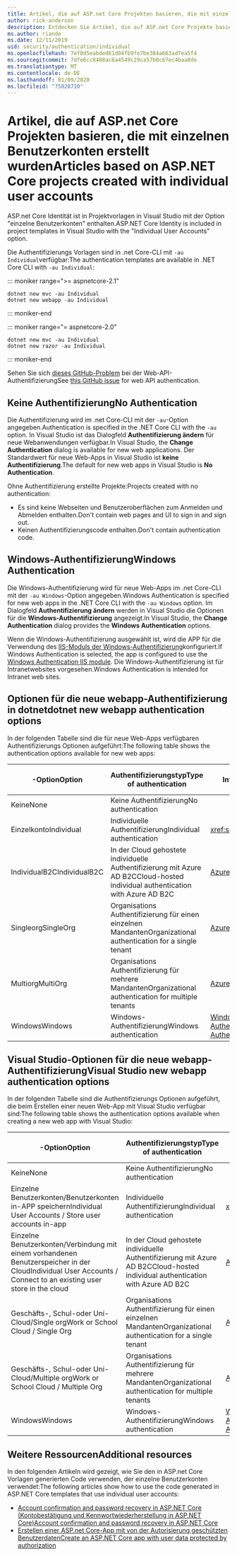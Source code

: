 ```yaml
---
title: Artikel, die auf ASP.net Core Projekten basieren, die mit einzelnen Benutzerkonten erstellt wurden
author: rick-anderson
description: Entdecken Sie Artikel, die auf ASP.net Core Projekte basieren, die mit einzelnen Benutzerkonten erstellt wurden.
ms.author: riande
ms.date: 12/11/2019
uid: security/authentication/individual
ms.openlocfilehash: 7ef0d5eabded61d04fb9fe7be384a663ad7ea5f4
ms.sourcegitcommit: 7dfe6cc8408ac6a4549c29ca57b0c67ec4baa8de
ms.translationtype: MT
ms.contentlocale: de-DE
ms.lasthandoff: 01/09/2020
ms.locfileid: "75828710"
---
```

# <a name="articles-based-on-aspnet-core-projects-created-with-individual-user-accounts"></a><span data-ttu-id="f5c99-103">Artikel, die auf ASP.net Core Projekten basieren, die mit einzelnen Benutzerkonten erstellt wurden</span><span class="sxs-lookup"><span data-stu-id="f5c99-103">Articles based on ASP.NET Core projects created with individual user accounts</span></span>

<span data-ttu-id="f5c99-104">ASP.net Core Identität ist in Projektvorlagen in Visual Studio mit der Option "einzelne Benutzerkonten" enthalten.</span><span class="sxs-lookup"><span data-stu-id="f5c99-104">ASP.NET Core Identity is included in project templates in Visual Studio with the "Individual User Accounts" option.</span></span>

<span data-ttu-id="f5c99-105">Die Authentifizierungs Vorlagen sind in .net Core-CLI mit `-au Individual`verfügbar:</span><span class="sxs-lookup"><span data-stu-id="f5c99-105">The authentication templates are available in .NET Core CLI with `-au Individual`:</span></span>

::: moniker range=">= aspnetcore-2.1"

```dotnetcli
dotnet new mvc -au Individual
dotnet new webapp -au Individual
```

::: moniker-end

::: moniker range="= aspnetcore-2.0"

```dotnetcli
dotnet new mvc -au Individual
dotnet new razor -au Individual
```

::: moniker-end

<span data-ttu-id="f5c99-106">Sehen Sie sich [dieses GitHub-Problem](https://github.com/dotnet/AspNetCore/issues/5833) bei der Web-API-Authentifizierung</span><span class="sxs-lookup"><span data-stu-id="f5c99-106">See [this GitHub issue](https://github.com/dotnet/AspNetCore/issues/5833) for web API authentication.</span></span>

<a name="no"></a>

## <a name="no-authentication"></a><span data-ttu-id="f5c99-107">Keine Authentifizierung</span><span class="sxs-lookup"><span data-stu-id="f5c99-107">No Authentication</span></span>

<span data-ttu-id="f5c99-108">Die Authentifizierung wird im .net Core-CLI mit der `-au`-Option angegeben.</span><span class="sxs-lookup"><span data-stu-id="f5c99-108">Authentication is specified in the .NET Core CLI with the `-au` option.</span></span> <span data-ttu-id="f5c99-109">In Visual Studio ist das Dialogfeld **Authentifizierung ändern** für neue Webanwendungen verfügbar.</span><span class="sxs-lookup"><span data-stu-id="f5c99-109">In Visual Studio, the **Change Authentication** dialog is available for new web applications.</span></span> <span data-ttu-id="f5c99-110">Der Standardwert für neue Web-Apps in Visual Studio ist **keine Authentifizierung**.</span><span class="sxs-lookup"><span data-stu-id="f5c99-110">The default for new web apps in Visual Studio is **No Authentication**.</span></span>

<span data-ttu-id="f5c99-111">Ohne Authentifizierung erstellte Projekte:</span><span class="sxs-lookup"><span data-stu-id="f5c99-111">Projects created with no authentication:</span></span>

* <span data-ttu-id="f5c99-112">Es sind keine Webseiten und Benutzeroberflächen zum Anmelden und Abmelden enthalten.</span><span class="sxs-lookup"><span data-stu-id="f5c99-112">Don't contain web pages and UI to sign in and sign out.</span></span>
* <span data-ttu-id="f5c99-113">Keinen Authentifizierungscode enthalten.</span><span class="sxs-lookup"><span data-stu-id="f5c99-113">Don't contain authentication code.</span></span>

<a name="win"></a>

## <a name="windows-authentication"></a><span data-ttu-id="f5c99-114">Windows-Authentifizierung</span><span class="sxs-lookup"><span data-stu-id="f5c99-114">Windows Authentication</span></span>

<span data-ttu-id="f5c99-115">Die Windows-Authentifizierung wird für neue Web-Apps im .net Core-CLI mit der `-au Windows`-Option angegeben.</span><span class="sxs-lookup"><span data-stu-id="f5c99-115">Windows Authentication is specified for new web apps in the .NET Core CLI with the `-au Windows` option.</span></span> <span data-ttu-id="f5c99-116">Im Dialogfeld **Authentifizierung ändern** werden in Visual Studio die Optionen für die **Windows-Authentifizierung** angezeigt.</span><span class="sxs-lookup"><span data-stu-id="f5c99-116">In Visual Studio, the **Change Authentication** dialog provides the **Windows Authentication** options.</span></span>

<span data-ttu-id="f5c99-117">Wenn die Windows-Authentifizierung ausgewählt ist, wird die APP für die Verwendung des [IIS-Moduls der Windows-Authentifizierung](xref:host-and-deploy/iis/modules)konfiguriert.</span><span class="sxs-lookup"><span data-stu-id="f5c99-117">If Windows Authentication is selected, the app is configured to use the [Windows Authentication IIS module](xref:host-and-deploy/iis/modules).</span></span> <span data-ttu-id="f5c99-118">Die Windows-Authentifizierung ist für Intranetwebsites vorgesehen.</span><span class="sxs-lookup"><span data-stu-id="f5c99-118">Windows Authentication is intended for Intranet web sites.</span></span>

## <a name="dotnet-new-webapp-authentication-options"></a><span data-ttu-id="f5c99-119">Optionen für die neue webapp-Authentifizierung in dotnet</span><span class="sxs-lookup"><span data-stu-id="f5c99-119">dotnet new webapp authentication options</span></span>

<span data-ttu-id="f5c99-120">In der folgenden Tabelle sind die für neue Web-Apps verfügbaren Authentifizierungs Optionen aufgeführt:</span><span class="sxs-lookup"><span data-stu-id="f5c99-120">The following table shows the authentication options available for new web apps:</span></span>

| <span data-ttu-id="f5c99-121">-Option</span><span class="sxs-lookup"><span data-stu-id="f5c99-121">Option</span></span> | <span data-ttu-id="f5c99-122">Authentifizierungstyp</span><span class="sxs-lookup"><span data-stu-id="f5c99-122">Type of authentication</span></span> | <span data-ttu-id="f5c99-123">Link für weitere Informationen</span><span class="sxs-lookup"><span data-stu-id="f5c99-123">Link for more information</span></span> |
 | ----------------- | ------------ | ---------- |
| <span data-ttu-id="f5c99-124">Keine</span><span class="sxs-lookup"><span data-stu-id="f5c99-124">None</span></span>            |  <span data-ttu-id="f5c99-125">Keine Authentifizierung</span><span class="sxs-lookup"><span data-stu-id="f5c99-125">No authentication</span></span> | | 
| <span data-ttu-id="f5c99-126">Einzelkonto</span><span class="sxs-lookup"><span data-stu-id="f5c99-126">Individual</span></span>      |  <span data-ttu-id="f5c99-127">Individuelle Authentifizierung</span><span class="sxs-lookup"><span data-stu-id="f5c99-127">Individual authentication</span></span> | <xref:security/authentication/identity>
| <span data-ttu-id="f5c99-128">IndividualB2C</span><span class="sxs-lookup"><span data-stu-id="f5c99-128">IndividualB2C</span></span>   |  <span data-ttu-id="f5c99-129">In der Cloud gehostete individuelle Authentifizierung mit Azure AD B2C</span><span class="sxs-lookup"><span data-stu-id="f5c99-129">Cloud-hosted individual authentication with Azure AD B2C</span></span> | [<span data-ttu-id="f5c99-130">Azure AD B2C</span><span class="sxs-lookup"><span data-stu-id="f5c99-130">Azure AD B2C</span></span>](/azure/active-directory-b2c/) |
| <span data-ttu-id="f5c99-131">Singleorg</span><span class="sxs-lookup"><span data-stu-id="f5c99-131">SingleOrg</span></span>       |  <span data-ttu-id="f5c99-132">Organisations Authentifizierung für einen einzelnen Mandanten</span><span class="sxs-lookup"><span data-stu-id="f5c99-132">Organizational authentication for a single tenant</span></span> | [<span data-ttu-id="f5c99-133">Azure AD</span><span class="sxs-lookup"><span data-stu-id="f5c99-133">Azure AD</span></span>](/azure/active-directory/develop/quickstart-v2-aspnet-core-webapp) |
| <span data-ttu-id="f5c99-134">Multiorg</span><span class="sxs-lookup"><span data-stu-id="f5c99-134">MultiOrg</span></span>        |  <span data-ttu-id="f5c99-135">Organisations Authentifizierung für mehrere Mandanten</span><span class="sxs-lookup"><span data-stu-id="f5c99-135">Organizational authentication for multiple tenants</span></span> | [<span data-ttu-id="f5c99-136">Azure AD</span><span class="sxs-lookup"><span data-stu-id="f5c99-136">Azure AD</span></span>](/azure/active-directory/develop/quickstart-v2-aspnet-core-webapp) |
| <span data-ttu-id="f5c99-137">Windows</span><span class="sxs-lookup"><span data-stu-id="f5c99-137">Windows</span></span>         |  <span data-ttu-id="f5c99-138">Windows-Authentifizierung</span><span class="sxs-lookup"><span data-stu-id="f5c99-138">Windows authentication</span></span> | [<span data-ttu-id="f5c99-139">Windows-Authentifizierung</span><span class="sxs-lookup"><span data-stu-id="f5c99-139">Windows Authentication</span></span>](xref:security/authentication/windowsauth)

## <a name="visual-studio-new-webapp-authentication-options"></a><span data-ttu-id="f5c99-140">Visual Studio-Optionen für die neue webapp-Authentifizierung</span><span class="sxs-lookup"><span data-stu-id="f5c99-140">Visual Studio new webapp authentication options</span></span>

<span data-ttu-id="f5c99-141">In der folgenden Tabelle sind die Authentifizierungs Optionen aufgeführt, die beim Erstellen einer neuen Web-App mit Visual Studio verfügbar sind:</span><span class="sxs-lookup"><span data-stu-id="f5c99-141">The following table shows the authentication options available when creating a new web app with Visual Studio:</span></span>

| <span data-ttu-id="f5c99-142">-Option</span><span class="sxs-lookup"><span data-stu-id="f5c99-142">Option</span></span> | <span data-ttu-id="f5c99-143">Authentifizierungstyp</span><span class="sxs-lookup"><span data-stu-id="f5c99-143">Type of authentication</span></span> | <span data-ttu-id="f5c99-144">Link für weitere Informationen</span><span class="sxs-lookup"><span data-stu-id="f5c99-144">Link for more information</span></span> |
 | ----------------- | ------------ | ---------- |
| <span data-ttu-id="f5c99-145">Keine</span><span class="sxs-lookup"><span data-stu-id="f5c99-145">None</span></span>            |  <span data-ttu-id="f5c99-146">Keine Authentifizierung</span><span class="sxs-lookup"><span data-stu-id="f5c99-146">No authentication</span></span> | | 
| <span data-ttu-id="f5c99-147">Einzelne Benutzerkonten/Benutzerkonten in-APP speichern</span><span class="sxs-lookup"><span data-stu-id="f5c99-147">Individual User Accounts / Store user accounts in-app</span></span> |  <span data-ttu-id="f5c99-148">Individuelle Authentifizierung</span><span class="sxs-lookup"><span data-stu-id="f5c99-148">Individual authentication</span></span> | <xref:security/authentication/identity> |
| <span data-ttu-id="f5c99-149">Einzelne Benutzerkonten/Verbindung mit einem vorhandenen Benutzerspeicher in der Cloud</span><span class="sxs-lookup"><span data-stu-id="f5c99-149">Individual User Accounts / Connect to an existing user store in the cloud</span></span> |  <span data-ttu-id="f5c99-150">In der Cloud gehostete individuelle Authentifizierung mit Azure AD B2C</span><span class="sxs-lookup"><span data-stu-id="f5c99-150">Cloud-hosted individual authentication with Azure AD B2C</span></span> | [<span data-ttu-id="f5c99-151">Azure AD B2C</span><span class="sxs-lookup"><span data-stu-id="f5c99-151">Azure AD B2C</span></span>](/azure/active-directory-b2c/) |
| <span data-ttu-id="f5c99-152">Geschäfts-, Schul-oder Uni-Cloud/Single org</span><span class="sxs-lookup"><span data-stu-id="f5c99-152">Work or School Cloud / Single Org</span></span>  |  <span data-ttu-id="f5c99-153">Organisations Authentifizierung für einen einzelnen Mandanten</span><span class="sxs-lookup"><span data-stu-id="f5c99-153">Organizational authentication for a single tenant</span></span> | [<span data-ttu-id="f5c99-154">Azure AD</span><span class="sxs-lookup"><span data-stu-id="f5c99-154">Azure AD</span></span>](/azure/active-directory/develop/quickstart-v2-aspnet-core-webapp) |
| <span data-ttu-id="f5c99-155">Geschäfts-, Schul-oder Uni-Cloud/Multiple org</span><span class="sxs-lookup"><span data-stu-id="f5c99-155">Work or School Cloud / Multiple Org</span></span> |  <span data-ttu-id="f5c99-156">Organisations Authentifizierung für mehrere Mandanten</span><span class="sxs-lookup"><span data-stu-id="f5c99-156">Organizational authentication for multiple tenants</span></span> | [<span data-ttu-id="f5c99-157">Azure AD</span><span class="sxs-lookup"><span data-stu-id="f5c99-157">Azure AD</span></span>](/azure/active-directory/develop/quickstart-v2-aspnet-core-webapp) |
| <span data-ttu-id="f5c99-158">Windows</span><span class="sxs-lookup"><span data-stu-id="f5c99-158">Windows</span></span>         |  <span data-ttu-id="f5c99-159">Windows-Authentifizierung</span><span class="sxs-lookup"><span data-stu-id="f5c99-159">Windows authentication</span></span> | [<span data-ttu-id="f5c99-160">Windows-Authentifizierung</span><span class="sxs-lookup"><span data-stu-id="f5c99-160">Windows Authentication</span></span>](xref:security/authentication/windowsauth)

## <a name="additional-resources"></a><span data-ttu-id="f5c99-161">Weitere Ressourcen</span><span class="sxs-lookup"><span data-stu-id="f5c99-161">Additional resources</span></span>

<span data-ttu-id="f5c99-162">In den folgenden Artikeln wird gezeigt, wie Sie den in ASP.net Core Vorlagen generierten Code verwenden, der einzelne Benutzerkonten verwendet:</span><span class="sxs-lookup"><span data-stu-id="f5c99-162">The following articles show how to use the code generated in ASP.NET Core templates that use individual user accounts:</span></span>

* [<span data-ttu-id="f5c99-163">Account confirmation and password recovery in ASP.NET Core (Kontobestätigung und Kennwortwiederherstellung in ASP.NET Core)</span><span class="sxs-lookup"><span data-stu-id="f5c99-163">Account confirmation and password recovery in ASP.NET Core</span></span>](xref:security/authentication/accconfirm)
* [<span data-ttu-id="f5c99-164">Erstellen einer ASP.net Core-App mit von der Autorisierung geschützten Benutzerdaten</span><span class="sxs-lookup"><span data-stu-id="f5c99-164">Create an ASP.NET Core app with user data protected by authorization</span></span>](xref:security/authorization/secure-data)
